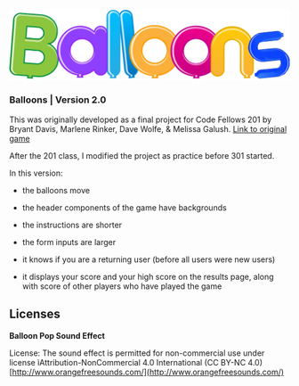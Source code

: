 ![Balloons](assets/balloon-logo.png)

### Balloons | Version 2.0

This was originally developed as a final project for Code Fellows 201 by Bryant Davis, Marlene Rinker, Dave Wolfe, & Melissa Galush. 
[Link to original game](https://mgalush.github.io/balloons/)

After the 201 class, I modified the project as practice before 301 started.

In this version:

- the balloons move

- the header components of the game have backgrounds

- the instructions are shorter

- the form inputs are larger

- it knows if you are a returning user (before all users were new users)

- it displays your score and your high score on the results page, along with score of other players who have played the game


## Licenses
**Balloon Pop Sound Effect**

License: The sound effect is permitted for non-commercial use under license ìAttribution-NonCommercial 4.0 International (CC BY-NC 4.0)
[http://www.orangefreesounds.com/](http://www.orangefreesounds.com/)


